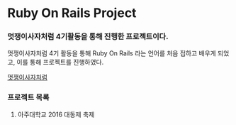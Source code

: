 # Ruby On Rails Project
### 멋쟁이사자처럼 4기활동을 통해 진행한 프로젝트이다.
멋쟁이사자처럼 4기 활동을 통해 Ruby On Rails 라는 언어를 처음 접하고 배우게 되었고, 이를 통해 프로젝트를 진행하였다.

[멋쟁이사자처럼](http://likelion.org/)

### 프로젝트 목록
1. 아주대학교 2016 대동제 축제
